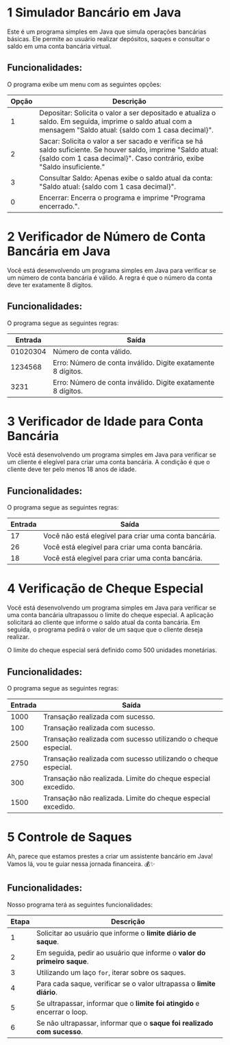 # 1 Simulador Bancário em Java

Este é um programa simples em Java que simula operações bancárias básicas. Ele permite ao usuário realizar depósitos, saques e consultar o saldo em uma conta bancária virtual.

## Funcionalidades:

O programa exibe um menu com as seguintes opções:

| Opção | Descrição |
|-------|-----------|
| 1     | Depositar: Solicita o valor a ser depositado e atualiza o saldo. Em seguida, imprime o saldo atual com a mensagem "Saldo atual: {saldo com 1 casa decimal}". |
| 2     | Sacar: Solicita o valor a ser sacado e verifica se há saldo suficiente. Se houver saldo, imprime "Saldo atual: {saldo com 1 casa decimal}". Caso contrário, exibe "Saldo insuficiente." |
| 3     | Consultar Saldo: Apenas exibe o saldo atual da conta: "Saldo atual: {saldo com 1 casa decimal}". |
| 0     | Encerrar: Encerra o programa e imprime "Programa encerrado.". |


# 2 Verificador de Número de Conta Bancária em Java

Você está desenvolvendo um programa simples em Java para verificar se um número de conta bancária é válido. A regra é que o número da conta deve ter exatamente 8 dígitos.

## Funcionalidades:

O programa segue as seguintes regras:

| Entrada   | Saída                                           |
|-----------|-------------------------------------------------|
| 01020304  | Número de conta válido.                         |
| 1234568   | Erro: Número de conta inválido. Digite exatamente 8 dígitos. |
| 3231      | Erro: Número de conta inválido. Digite exatamente 8 dígitos. |


# 3 Verificador de Idade para Conta Bancária

Você está desenvolvendo um programa simples em Java para verificar se um cliente é elegível para criar uma conta bancária. A condição é que o cliente deve ter pelo menos 18 anos de idade.

## Funcionalidades:

O programa segue as seguintes regras:

| Entrada | Saída                                           |
|---------|-------------------------------------------------|
| 17      | Você não está elegível para criar uma conta bancária. |
| 26      | Você está elegível para criar uma conta bancária. |
| 18      | Você está elegível para criar uma conta bancária. |

# 4 Verificação de Cheque Especial

Você está desenvolvendo um programa simples em Java para verificar se uma conta bancária ultrapassou o limite do cheque especial. A aplicação solicitará ao cliente que informe o saldo atual da conta bancária. Em seguida, o programa pedirá o valor de um saque que o cliente deseja realizar.

O limite do cheque especial será definido como 500 unidades monetárias.

## Funcionalidades:

O programa segue as seguintes regras:

| Entrada | Saída                                           |
|---------|-------------------------------------------------|
| 1000    | Transação realizada com sucesso.                |
| 100     | Transação realizada com sucesso.                |
| 2500    | Transação realizada com sucesso utilizando o cheque especial. |
| 2750    | Transação realizada com sucesso utilizando o cheque especial. |
| 300     | Transação não realizada. Limite do cheque especial excedido. |
| 1500    | Transação não realizada. Limite do cheque especial excedido. |

# 5 Controle de Saques

Ah, parece que estamos prestes a criar um assistente bancário em Java! Vamos lá, vou te guiar nessa jornada financeira. 💰✨

## Funcionalidades:

Nosso programa terá as seguintes funcionalidades:

| Etapa | Descrição |
|-------|-----------|
| 1     | Solicitar ao usuário que informe o **limite diário de saque**. |
| 2     | Em seguida, pedir ao usuário que informe o **valor do primeiro saque**. |
| 3     | Utilizando um laço `for`, iterar sobre os saques. |
| 4     | Para cada saque, verificar se o valor ultrapassa o **limite diário**. |
| 5     | Se ultrapassar, informar que o **limite foi atingido** e encerrar o loop. |
| 6     | Se não ultrapassar, informar que o **saque foi realizado com sucesso**. |



